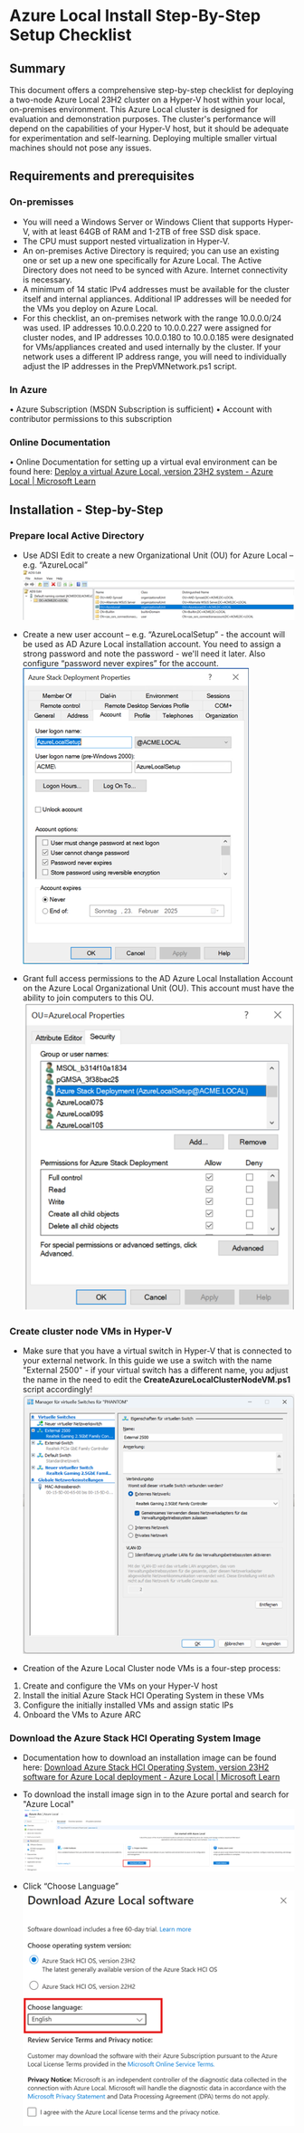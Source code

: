 # Azure Local Install Step-By-Step Setup Checklist

## Summary

This document offers a comprehensive step-by-step checklist for deploying a two-node Azure Local 23H2 cluster on a Hyper-V host within your local, on-premises environment. This Azure Local cluster is designed for evaluation and demonstration purposes. The cluster's performance will depend on the capabilities of your Hyper-V host, but it should be adequate for experimentation and self-learning. Deploying multiple smaller virtual machines should not pose any issues.

## Requirements and prerequisites

### On-premisses
* You will need a Windows Server or Windows Client that supports Hyper-V, with at least 64GB of RAM and 1-2TB of free SSD disk space.
* The CPU must support nested virtualization in Hyper-V.
* An on-premises Active Directory is required; you can use an existing one or set up a new one specifically for Azure Local. The Active Directory does not need to be synced with Azure.
Internet connectivity is necessary.
* A minimum of 14 static IPv4 addresses must be available for the cluster itself and internal appliances. Additional IP addresses will be needed for the VMs you deploy on Azure Local.
* For this checklist, an on-premises network with the range 10.0.0.0/24 was used. IP addresses 10.0.0.220 to 10.0.0.227 were assigned for cluster nodes, and IP addresses 10.0.0.180 to 10.0.0.185 were designated for VMs/appliances created and used internally by the cluster. If your network uses a different IP address range, you will need to individually adjust the IP addresses in the PrepVMNetwork.ps1 script.

### In Azure
•	Azure Subscription (MSDN Subscription is sufficient)
•	Account with contributor permissions to this subscription

### Online Documentation
•	Online Documentation for setting up a virtual eval environment can be found here: [Deploy a virtual Azure Local, version 23H2 system - Azure Local | Microsoft Learn](https://learn.microsoft.com/en-us/azure/azure-local/deploy/deployment-virtual)

## Installation - Step-by-Step

### Prepare local Active Directory

* Use ADSI Edit to create a new Organizational Unit (OU) for Azure Local – e.g. “AzureLocal”
![Image](/img/001.png)

*	Create a new user account – e.g. “AzureLocalSetup” - the account will be used as AD Azure Local installation account. You need to assign a strong password and note the password - we'll need it later. Also configure “password never expires” for the account.
![Image](/img/002.png)

* Grant full access permissions to the AD Azure Local Installation Account on the Azure Local Organizational Unit (OU). This account must have the ability to join computers to this OU.  
![Image](/img/003.png)

### Create cluster node VMs in Hyper-V

* Make sure that you have a virtual switch in Hyper-V that is connected to your external network. In this guide we use a switch with the name "External 2500" - if your virtual switch has a different name, you adjust the name in the need to edit the **CreateAzureLocalClusterNodeVM.ps1** script accordingly!
![Image](/img/004.png)

*	Creation of the Azure Local Cluster node VMs is a four-step process:
  1. Create and configure the VMs on your Hyper-V host
  2. Install the initial Azure Stack HCI Operating System in these VMs
  3. Configure the initially installed VMs and assign static IPs
  4. Onboard the VMs to Azure ARC

### Download the Azure Stack HCI Operating System Image

*	Documentation how to download an installation image can be found here: [Download Azure Stack HCI Operating System, version 23H2 software for Azure Local deployment - Azure Local | Microsoft Learn](https://learn.microsoft.com/en-us/azure/azure-local/deploy/download-23h2-software)
*	To download the install image sign in to the Azure portal and search for "Azure Local"
![Image](/img/005.png)

* Click “Choose Language”
![Image](/img/006.png)

